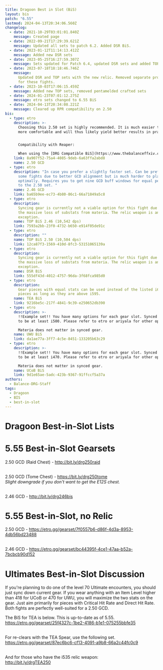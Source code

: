 ```yaml
---
title: Dragoon Best in Slot (BiS)
layout: bis
patch: "6.55"
lastmod: 2024-04-13T20:34:06.560Z
changelog:
  - date: 2021-10-29T03:01:01.840Z
    message: Created page
  - date: 2022-09-21T17:29:39.621Z
    message: Updated all sets to patch 6.2. Added DSR BiS.
  - date: 2023-01-12T11:14:13.412Z
    message: Added new DSR sets
  - date: 2023-05-25T16:27:59.307Z
    message: Sets updated for Patch 6.4, updated DSR sets and added TOP sets
  - date: 2023-07-18T18:18:46.746Z
    message:
      Updated DSR and TOP sets with the new relic. Removed separate prog sets
      for these fights.
  - date: 2023-10-03T17:06:15.459Z
    message: Added new TOP sets, removed pentamelded crafted sets
  - date: 2024-01-23T07:01:12.275Z
    message: etro sets changed to 6.55 BiS
  - date: 2024-04-13T20:34:08.221Z
    message: Cleared up RPR compatibility on 2.50
bis:
  - type: etro
    description: >-
      Choosing this 2.50 set is highly recommended. It is much easier to play,
      more comfortable and will thus likely yield better results in practice. 


      Compatibility with Reaper:

      When using the [DRG Compatible BiS](https://www.thebalanceffxiv.com/jobs/melee/reaper/best-in-slot/#1), RPR can eat Baba Ghanoush for a ~20 dps loss without remelding, or can change 1 Direct Hit -> Skill Speed and back for no loss when swapping between DRG and RPR to keep 2.49 GCD.
    link: 8a907f52-75a4-4085-9deb-6a63ffa2abd8
    name: 2.50 GCD
  - type: etro
    description: "In case you prefer a slightly faster set. Can be preferable in
      some fights due to better GCD alignment but is much harder to play
      optimally. Requires you to get nine GCD buff windows for equal performance
      to the 2.50 set. "
    name: 2.46 GCD
    link: ba65b9ee-ec73-4b80-86c1-66a71849a5c8
  - type: etro
    description:
      Syncing gear is currently not a viable option for this fight due to
      the massive loss of substats from materia. The relic weapon is an
      exception.
    name: TOP BiS 2.46 (10,542 dps)
    link: 7593a2bb-23f0-4732-b650-e914f05de91c
  - type: etro
    description: ""
    name: TOP BiS 2.50 (10,504 dps)
    link: 12ca87f3-1569-410d-8fc3-53151065139a
  - type: etro
    description:
      Syncing gear is currently not a viable option for this fight due to
      the massive loss of substats from materia. The relic weapon is an
      exception.
    name: DSR BiS
    link: 555df43d-4012-4757-96da-3f68fca985d0
  - type: etro
    description:
      Gear pieces with equal stats can be used instead of the listed i600
      pieces as long as they are above i595.
    name: TEA BiS
    link: 9216be5c-217f-4841-9c39-e250652db390
  - type: etro
    description: >-
      !!Example set!! You have many options for each gear slot. Synced gear has
      to be at least i500. Please refer to etro or ariyala for other options.

      Materia does not matter in synced gear.
    name: UWU BiS
    link: da1ae77a-3ff7-4c5e-8451-133205b63c29
  - type: etro
    description: >-
      !!Example set!! You have many options for each gear slot. Synced gear has
      to be at least i470. Please refer to etro or ariyala for other options.

      Materia does not matter in synced gear.
    name: UCoB BiS
    link: 9d1e65ae-5adc-423b-9367-91ffccf5a37a
authors:
  - Balance-DRG-Staff
tags:
  - Dragoon
  - BIS
  - best-in-slot
---
```


# Dragoon Best-in-Slot Lists

# 5.55 Best-in-Slot Gearsets

2.50 GCD (Raid Chest) - <http://bit.ly/drg250raid>

\
2.50 GCD (Tome Chest) - <https://bit.ly/drg250tome> \
_Slight downgrade if you don't want to get the E12S chest._

\
2.46 GCD - <http://bit.ly/drg246bis>

# 5.55 Best-in-Slot, no Relic

2.50 GCD - <https://etro.gg/gearset/7f0557b6-d86f-4d3a-8953-4db56bd23488>

\
2.46 GCD - <https://etro.gg/gearset/bc44395f-4ce1-47aa-b52a-7bcbcb90d152>

# Ultimates Best-in-Slot Discussion

If you're planning to do one of the level 70 Ultimate encounters, you should just sync down current gear. If you wear anything with an Item Level higher than 418 for UCoB or 470 for UWU, you will maximize the two stats on the gear. Just aim primarily for pieces with Critical Hit Rate and Direct Hit Rate. Both fights are perfectly well-suited for a 2.50 GCD.

The BiS for TEA is below. This is up-to-date as of 5.55.\
<https://etro.gg/gearset/25f4327c-1be2-4186-b1e1-075255bbfe35>

\
For re-clears with the TEA Spear, use the following set.\
<https://etro.gg/gearset/87ec6bc6-cf13-4091-a9b8-66a2c44fc0c9>

\
And for those who have the i535 relic weapon:\
<http://bit.ly/drgTEA250>
